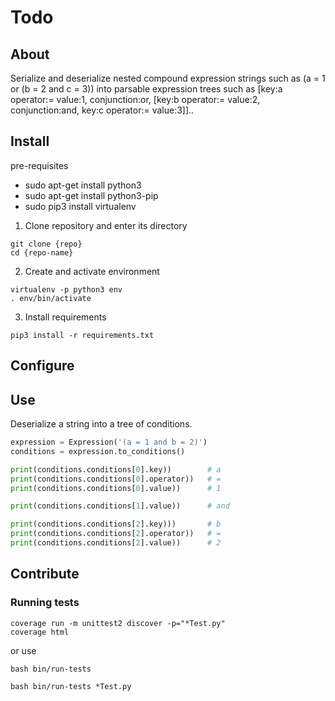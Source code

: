 # Todo

## About

Serialize and deserialize nested compound expression strings such as (a = 1 or (b = 2 and c = 3)) into parsable expression trees such as [key:a operator:= value:1, conjunction:or, [key:b operator:= value:2, conjunction:and, key:c operator:= value:3]]..

## Install

pre-requisites
- sudo apt-get install python3
- sudo apt-get install python3-pip
- sudo pip3 install virtualenv 

1. Clone repository and enter its directory
```
git clone {repo}
cd {repo-name}
```

2. Create and activate environment
```
virtualenv -p python3 env
. env/bin/activate
```

3. Install requirements
```
pip3 install -r requirements.txt
```

## Configure

## Use

Deserialize a string into a tree of conditions.

```python
expression = Expression('(a = 1 and b = 2)')
conditions = expression.to_conditions()

print(conditions.conditions[0].key))        # a
print(conditions.conditions[0].operator))   # =
print(conditions.conditions[0].value))      # 1

print(conditions.conditions[1].value))      # and

print(conditions.conditions[2].key)))       # b
print(conditions.conditions[2].operator))   # =
print(conditions.conditions[2].value))      # 2
```

## Contribute

### Running tests
```
coverage run -m unittest2 discover -p="*Test.py"
coverage html
```

or use

```
bash bin/run-tests
```

```
bash bin/run-tests *Test.py
```